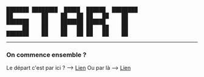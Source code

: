 <pre>
███████ ████████  █████  ██████  ████████ 
██         ██    ██   ██ ██   ██    ██    
███████    ██    ███████ ██████     ██    
     ██    ██    ██   ██ ██   ██    ██    
███████    ██    ██   ██ ██   ██    ██   
</pre>
___
### On commence ensemble ?

Le départ c'est par ici ? --> [Lien](https://)
Ou par là --> [Lien](https://)
